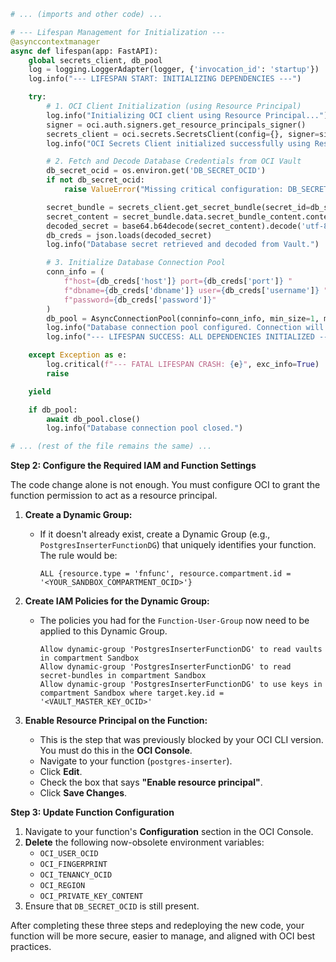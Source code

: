 
<!-- FILENAME: main.py (Section Change) -->
```python
# ... (imports and other code) ...

# --- Lifespan Management for Initialization ---
@asynccontextmanager
async def lifespan(app: FastAPI):
    global secrets_client, db_pool
    log = logging.LoggerAdapter(logger, {'invocation_id': 'startup'})
    log.info("--- LIFESPAN START: INITIALIZING DEPENDENCIES ---")

    try:
        # 1. OCI Client Initialization (using Resource Principal)
        log.info("Initializing OCI client using Resource Principal...")
        signer = oci.auth.signers.get_resource_principals_signer()
        secrets_client = oci.secrets.SecretsClient(config={}, signer=signer)
        log.info("OCI Secrets Client initialized successfully using Resource Principal.")

        # 2. Fetch and Decode Database Credentials from OCI Vault
        db_secret_ocid = os.environ.get('DB_SECRET_OCID')
        if not db_secret_ocid:
            raise ValueError("Missing critical configuration: DB_SECRET_OCID")

        secret_bundle = secrets_client.get_secret_bundle(secret_id=db_secret_ocid)
        secret_content = secret_bundle.data.secret_bundle_content.content
        decoded_secret = base64.b64decode(secret_content).decode('utf-8')
        db_creds = json.loads(decoded_secret)
        log.info("Database secret retrieved and decoded from Vault.")

        # 3. Initialize Database Connection Pool
        conn_info = (
            f"host={db_creds['host']} port={db_creds['port']} "
            f"dbname={db_creds['dbname']} user={db_creds['username']} "
            f"password={db_creds['password']}"
        )
        db_pool = AsyncConnectionPool(conninfo=conn_info, min_size=1, max_size=5)
        log.info("Database connection pool configured. Connection will be established on first request.")
        log.info("--- LIFESPAN SUCCESS: ALL DEPENDENCIES INITIALIZED ---")

    except Exception as e:
        log.critical(f"--- FATAL LIFESPAN CRASH: {e}", exc_info=True)
        raise

    yield

    if db_pool:
        await db_pool.close()
        log.info("Database connection pool closed.")

# ... (rest of the file remains the same) ...
```

**Step 2: Configure the Required IAM and Function Settings**

The code change alone is not enough. You must configure OCI to grant the function permission to act as a resource principal.

1.  **Create a Dynamic Group:**
    *   If it doesn't already exist, create a Dynamic Group (e.g., `PostgresInserterFunctionDG`) that uniquely identifies your function. The rule would be:
        ```
        ALL {resource.type = 'fnfunc', resource.compartment.id = '<YOUR_SANDBOX_COMPARTMENT_OCID>'}
        ```

2.  **Create IAM Policies for the Dynamic Group:**
    *   The policies you had for the `Function-User-Group` now need to be applied to this Dynamic Group.
        ```
        Allow dynamic-group 'PostgresInserterFunctionDG' to read vaults in compartment Sandbox
        Allow dynamic-group 'PostgresInserterFunctionDG' to read secret-bundles in compartment Sandbox
        Allow dynamic-group 'PostgresInserterFunctionDG' to use keys in compartment Sandbox where target.key.id = '<VAULT_MASTER_KEY_OCID>'
        ```

3.  **Enable Resource Principal on the Function:**
    *   This is the step that was previously blocked by your OCI CLI version. You must do this in the **OCI Console**.
    *   Navigate to your function (`postgres-inserter`).
    *   Click **Edit**.
    *   Check the box that says **"Enable resource principal"**.
    *   Click **Save Changes**.

**Step 3: Update Function Configuration**

1.  Navigate to your function's **Configuration** section in the OCI Console.
2.  **Delete** the following now-obsolete environment variables:
    *   `OCI_USER_OCID`
    *   `OCI_FINGERPRINT`
    *   `OCI_TENANCY_OCID`
    *   `OCI_REGION`
    *   `OCI_PRIVATE_KEY_CONTENT`
3.  Ensure that `DB_SECRET_OCID` is still present.

After completing these three steps and redeploying the new code, your function will be more secure, easier to manage, and aligned with OCI best practices.